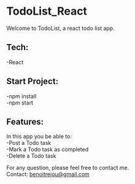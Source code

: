 # TodoList_React

Welcome to TodoList, a react todo list app.

Tech:
------
-React

Start Project:
--------------
-npm install\
-npm start

Features:
---------
In this app you be able to:\
-Post a Todo task\
-Mark a Todo task as completed\
-Delete a Todo task



For any question, please feel free to contact me.\
Contact: benoitrejou@gmail.com


